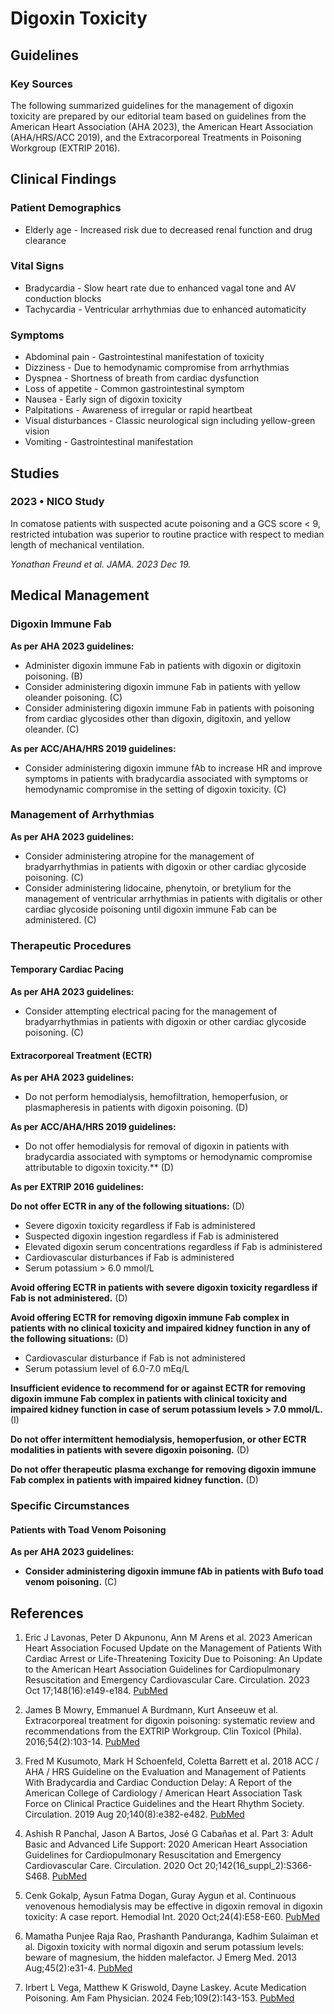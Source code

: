 # Digoxin Toxicity

## Guidelines

### Key Sources
The following summarized guidelines for the management of digoxin toxicity are prepared by our editorial team based on guidelines from the American Heart Association (AHA 2023), the American Heart Association (AHA/HRS/ACC 2019), and the Extracorporeal Treatments in Poisoning Workgroup (EXTRIP 2016).

## Clinical Findings

### Patient Demographics
- Elderly age - Increased risk due to decreased renal function and drug clearance

### Vital Signs
- Bradycardia - Slow heart rate due to enhanced vagal tone and AV conduction blocks
- Tachycardia - Ventricular arrhythmias due to enhanced automaticity

### Symptoms
- Abdominal pain - Gastrointestinal manifestation of toxicity
- Dizziness - Due to hemodynamic compromise from arrhythmias
- Dyspnea - Shortness of breath from cardiac dysfunction
- Loss of appetite - Common gastrointestinal symptom
- Nausea - Early sign of digoxin toxicity
- Palpitations - Awareness of irregular or rapid heartbeat
- Visual disturbances - Classic neurological sign including yellow-green vision
- Vomiting - Gastrointestinal manifestation

## Studies

### 2023 • NICO Study
In comatose patients with suspected acute poisoning and a GCS score < 9, restricted intubation was superior to routine practice with respect to median length of mechanical ventilation.

*Yonathan Freund et al. JAMA. 2023 Dec 19.*


## Medical Management

### Digoxin Immune Fab

**As per AHA 2023 guidelines:**
- Administer digoxin immune Fab in patients with digoxin or digitoxin poisoning. (B)
- Consider administering digoxin immune Fab in patients with yellow oleander poisoning. (C)
- Consider administering digoxin immune Fab in patients with poisoning from cardiac glycosides other than digoxin, digitoxin, and yellow oleander. (C)

**As per ACC/AHA/HRS 2019 guidelines:**
- Consider administering digoxin immune fAb to increase HR and improve symptoms in patients with bradycardia associated with symptoms or hemodynamic compromise in the setting of digoxin toxicity. (C)

### Management of Arrhythmias

**As per AHA 2023 guidelines:**
- Consider administering atropine for the management of bradyarrhythmias in patients with digoxin or other cardiac glycoside poisoning. (C)
- Consider administering lidocaine, phenytoin, or bretylium for the management of ventricular arrhythmias in patients with digitalis or other cardiac glycoside poisoning until digoxin immune Fab can be administered. (C)

### Therapeutic Procedures

#### Temporary Cardiac Pacing
**As per AHA 2023 guidelines:**
- Consider attempting electrical pacing for the management of bradyarrhythmias in patients with digoxin or other cardiac glycoside poisoning. (C)

#### Extracorporeal Treatment (ECTR)

**As per AHA 2023 guidelines:**
- Do not perform hemodialysis, hemofiltration, hemoperfusion, or plasmapheresis in patients with digoxin poisoning. (D)

**As per ACC/AHA/HRS 2019 guidelines:**
- Do not offer hemodialysis for removal of digoxin in patients with bradycardia associated with symptoms or hemodynamic compromise attributable to digoxin toxicity.** (D)

**As per EXTRIP 2016 guidelines:**

**Do not offer ECTR in any of the following situations:** (D)
- Severe digoxin toxicity regardless if Fab is administered
- Suspected digoxin ingestion regardless if Fab is administered
- Elevated digoxin serum concentrations regardless if Fab is administered
- Cardiovascular disturbances if Fab is administered
- Serum potassium > 6.0 mmol/L

**Avoid offering ECTR in patients with severe digoxin toxicity regardless if Fab is not administered.** (D)

**Avoid offering ECTR for removing digoxin immune Fab complex in patients with no clinical toxicity and impaired kidney function in any of the following situations:** (D)
- Cardiovascular disturbance if Fab is not administered
- Serum potassium level of 6.0-7.0 mEq/L

**Insufficient evidence to recommend for or against ECTR for removing digoxin immune Fab complex in patients with clinical toxicity and impaired kidney function in case of serum potassium levels > 7.0 mmol/L.** (I)

**Do not offer intermittent hemodialysis, hemoperfusion, or other ECTR modalities in patients with severe digoxin poisoning.** (D)

**Do not offer therapeutic plasma exchange for removing digoxin immune Fab complex in patients with impaired kidney function.** (D)

### Specific Circumstances

#### Patients with Toad Venom Poisoning
**As per AHA 2023 guidelines:**
- **Consider administering digoxin immune fAb in patients with Bufo toad venom poisoning.** (C)

## References

1. Eric J Lavonas, Peter D Akpunonu, Ann M Arens et al. 2023 American Heart Association Focused Update on the Management of Patients With Cardiac Arrest or Life-Threatening Toxicity Due to Poisoning: An Update to the American Heart Association Guidelines for Cardiopulmonary Resuscitation and Emergency Cardiovascular Care. Circulation. 2023 Oct 17;148(16):e149-e184. [PubMed](https://pubmed.ncbi.nlm.nih.gov/37721023/)

2. James B Mowry, Emmanuel A Burdmann, Kurt Anseeuw et al. Extracorporeal treatment for digoxin poisoning: systematic review and recommendations from the EXTRIP Workgroup. Clin Toxicol (Phila). 2016;54(2):103-14. [PubMed](https://pubmed.ncbi.nlm.nih.gov/26795743/)

3. Fred M Kusumoto, Mark H Schoenfeld, Coletta Barrett et al. 2018 ACC / AHA / HRS Guideline on the Evaluation and Management of Patients With Bradycardia and Cardiac Conduction Delay: A Report of the American College of Cardiology / American Heart Association Task Force on Clinical Practice Guidelines and the Heart Rhythm Society. Circulation. 2019 Aug 20;140(8):e382-e482. [PubMed](https://pubmed.ncbi.nlm.nih.gov/30586771/)

4. Ashish R Panchal, Jason A Bartos, José G Cabañas et al. Part 3: Adult Basic and Advanced Life Support: 2020 American Heart Association Guidelines for Cardiopulmonary Resuscitation and Emergency Cardiovascular Care. Circulation. 2020 Oct 20;142(16_suppl_2):S366-S468. [PubMed](https://pubmed.ncbi.nlm.nih.gov/33081529/)

5. Cenk Gokalp, Aysun Fatma Dogan, Guray Aygun et al. Continuous venovenous hemodialysis may be effective in digoxin removal in digoxin toxicity: A case report. Hemodial Int. 2020 Oct;24(4):E58-E60. [PubMed](https://pubmed.ncbi.nlm.nih.gov/32770621/)

6. Mamatha Punjee Raja Rao, Prashanth Panduranga, Kadhim Sulaiman et al. Digoxin toxicity with normal digoxin and serum potassium levels: beware of magnesium, the hidden malefactor. J Emerg Med. 2013 Aug;45(2):e31-4. [PubMed](https://pubmed.ncbi.nlm.nih.gov/23685098/)

7. Irbert L Vega, Matthew K Griswold, Dayne Laskey. Acute Medication Poisoning. Am Fam Physician. 2024 Feb;109(2):143-153. [PubMed](https://pubmed.ncbi.nlm.nih.gov/38393798/)

